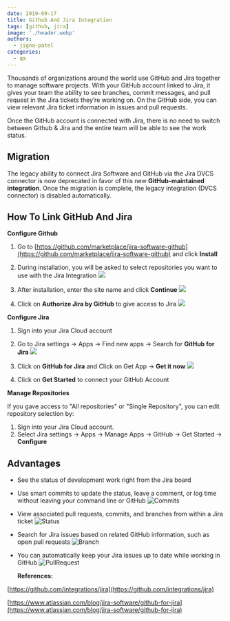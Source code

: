 ```yaml
---
date: 2019-09-17
title: Github And Jira Integration
tags: [github, jira]
image: './header.webp'
authors:
  - jigna-patel
categories:
  - qa
---
```


Thousands of organizations around the world use GitHub and Jira together to manage software projects. With your GitHub account linked to Jira, it gives your team the ability to see branches, commit messages, and pull request in the Jira tickets they’re working on. On the GitHub side, you can view relevant Jira ticket information in issues and pull requests.

Once the GitHub account is connected with Jira, there is no need to switch between Github & Jira and the entire team will be able to see the work status.

## Migration

The legacy ability to connect Jira Software and GitHub via the Jira DVCS connector is now deprecated in favor of this new **GitHub-maintained integration**. Once the migration is complete, the legacy integration (DVCS connector) is disabled automatically.

## How To Link GitHub And Jira

**Configure Github**

1. Go to [https://github.com/marketplace/jira-software-github](https://github.com/marketplace/jira-software-github) and click **Install**

2. During installation, you will be asked to select repositories you want to use with the Jira Integration
   ![](Github1.webp)

3. After installation, enter the site name and click **Continue**
   ![](Github2.webp)

4. Click on **Authorize Jira by GitHub** to give access to Jira
   ![](Github3.webp)

**Configure Jira**

1. Sign into your Jira Cloud account

2. Go to Jira settings -> Apps -> Find new apps -> Search for **GitHub for Jira**
   ![](Jira1.webp)

3. Click on **GitHub for Jira** and Click on Get App -> **Get it now**
   ![](Jira2.webp)

4. Click on **Get Started** to connect your GitHub Account

**Manage Repositories**

If you gave access to "All repositories" or "Single Repository", you can edit repository selection by:

1. Sign into your Jira Cloud account.
2. Select Jira settings -> Apps -> Manage Apps -> GitHub -> Get Started -> **Configure**

## Advantages

- See the status of development work right from the Jira board

- Use smart commits to update the status, leave a comment, or log time without leaving your command line or GitHub
  ![Commits](Commits.webp)

- View associated pull requests, commits, and branches from within a Jira ticket
  ![Status](Status.webp)

- Search for Jira issues based on related GitHub information, such as open pull requests
  ![Branch](Branch.webp)

- You can automatically keep your Jira issues up to date while working in GitHub
  ![PullRequest](PullRequest.webp)

  **References:**

[https://github.com/integrations/jira](https://github.com/integrations/jira)

[https://www.atlassian.com/blog/jira-software/github-for-jira](https://www.atlassian.com/blog/jira-software/github-for-jira)
